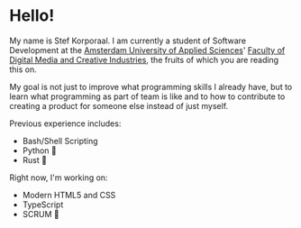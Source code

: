 # Hello!

My name is Stef Korporaal. I am currently a student of Software Development at the [Amsterdam University of Applied Sciences](https://www.amsterdamuas.com)' [Faculty of Digital Media and Creative Industries](https://www.amsterdamuas.com/faculty/fdmci/faculty-of-digital-media-and-creative-industries.html), the fruits of which you are reading this on.

My goal is not just to improve what programming skills I already have, but to learn what programming as part of team is like and to how to contribute to creating a product for someone else instead of just myself.

Previous experience includes:
- Bash/Shell Scripting
- Python 🐍
- Rust 🦀

Right now, I'm working on:
- Modern HTML5 and CSS
- TypeScript
- SCRUM 🏉
